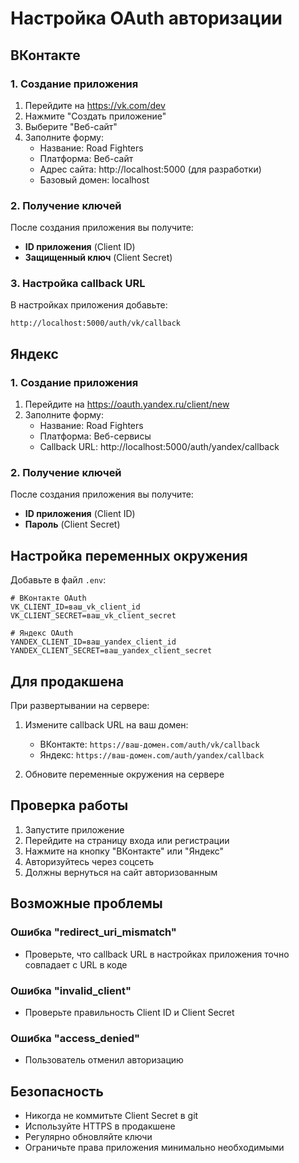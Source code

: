 # Настройка OAuth авторизации

## ВКонтакте

### 1. Создание приложения
1. Перейдите на https://vk.com/dev
2. Нажмите "Создать приложение"
3. Выберите "Веб-сайт"
4. Заполните форму:
   - Название: Road Fighters
   - Платформа: Веб-сайт
   - Адрес сайта: http://localhost:5000 (для разработки)
   - Базовый домен: localhost

### 2. Получение ключей
После создания приложения вы получите:
- **ID приложения** (Client ID)
- **Защищенный ключ** (Client Secret)

### 3. Настройка callback URL
В настройках приложения добавьте:
```
http://localhost:5000/auth/vk/callback
```

## Яндекс

### 1. Создание приложения
1. Перейдите на https://oauth.yandex.ru/client/new
2. Заполните форму:
   - Название: Road Fighters
   - Платформа: Веб-сервисы
   - Callback URL: http://localhost:5000/auth/yandex/callback

### 2. Получение ключей
После создания приложения вы получите:
- **ID приложения** (Client ID)
- **Пароль** (Client Secret)

## Настройка переменных окружения

Добавьте в файл `.env`:

```env
# ВКонтакте OAuth
VK_CLIENT_ID=ваш_vk_client_id
VK_CLIENT_SECRET=ваш_vk_client_secret

# Яндекс OAuth
YANDEX_CLIENT_ID=ваш_yandex_client_id
YANDEX_CLIENT_SECRET=ваш_yandex_client_secret
```

## Для продакшена

При развертывании на сервере:

1. Измените callback URL на ваш домен:
   - ВКонтакте: `https://ваш-домен.com/auth/vk/callback`
   - Яндекс: `https://ваш-домен.com/auth/yandex/callback`

2. Обновите переменные окружения на сервере

## Проверка работы

1. Запустите приложение
2. Перейдите на страницу входа или регистрации
3. Нажмите на кнопку "ВКонтакте" или "Яндекс"
4. Авторизуйтесь через соцсеть
5. Должны вернуться на сайт авторизованным

## Возможные проблемы

### Ошибка "redirect_uri_mismatch"
- Проверьте, что callback URL в настройках приложения точно совпадает с URL в коде

### Ошибка "invalid_client"
- Проверьте правильность Client ID и Client Secret

### Ошибка "access_denied"
- Пользователь отменил авторизацию

## Безопасность

- Никогда не коммитьте Client Secret в git
- Используйте HTTPS в продакшене
- Регулярно обновляйте ключи
- Ограничьте права приложения минимально необходимыми 